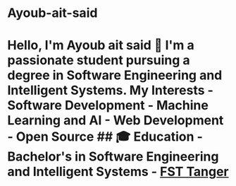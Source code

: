 # Ayoub-ait-said
# Hello, I'm Ayoub ait said 👋  I'm a passionate student pursuing a degree in Software Engineering and Intelligent Systems. My Interests  - Software Development - Machine Learning and AI - Web Development - Open Source  ## 🎓 Education  - Bachelor's in Software Engineering and Intelligent Systems   - [FST Tanger](https://fstt.ac.ma/Portail2023/)
